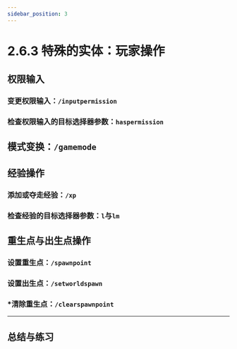 ```yaml
---
sidebar_position: 3
---
```


# 2.6.3 特殊的实体：玩家操作

## 权限输入

### 变更权限输入：`/inputpermission`

### 检查权限输入的目标选择器参数：`haspermission`

## 模式变换：`/gamemode`

## 经验操作

### 添加或夺走经验：`/xp`

### 检查经验的目标选择器参数：`l`与`lm`

## 重生点与出生点操作

### 设置重生点：`/spawnpoint`

### 设置出生点：`/setworldspawn`

### *清除重生点：`/clearspawnpoint`

---

## 总结与练习
